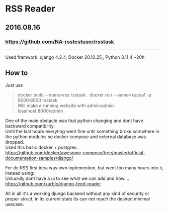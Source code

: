 # RSS Reader
## 2016.08.16
### https://github.com/NA-rsstestuser/rsstask
___

Used framwork: django 4.2.4, Docker 20.10.25,, Python 3.11.4  ~20h
## How to
Just use
> docker build --name=rss rsstask . 
> docker run --name=kacsa1 -p 8000:8000 rsstask  
Will make a running website with admin:admin  
losalhost:8000/admin

One of the main obstacle was that python changing and dont have backward compatibility.  
Until the last hours everyting went fine until something broke somwhere in the python modules so docker compose and external database was dropped.  
Used this basic docker + postgres:  
https://github.com/docker/awesome-compose/tree/master/official-documentation-samples/django/  


For de RSS first idea was own inplemention, but went too many hours into it, instead using:  
Unluckily dont have a ui to see what we can add and how....   
https://github.com/xurble/django-feed-reader


All in all it's a working djungo backend without any kind of security or proper struct, in its current state its can not reach the desired minimal usecase.